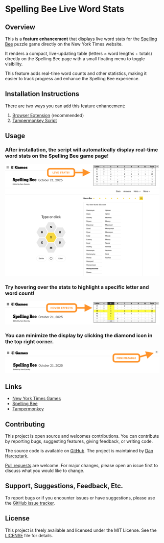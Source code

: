 # Spelling Bee Live Word Stats

## Overview

This is a **feature enhancement** that displays live word stats for the [Spelling Bee](https://www.nytimes.com/puzzles/spelling-bee) puzzle game directly on the New York Times website. 

It renders a compact, live-updating table (letters × word lengths + totals) directly on the Spelling Bee page with a small floating menu to toggle visibility. 

This feature adds real-time word counts and other statistics, making it easier to track progress and enhance the Spelling Bee experience.

## Installation Instructions

There are two ways you can add this feature enhancement:

1. [Browser Extension](extension/README.md) (recommended)
1. [Tampermonkey Script](script/README.md)

## Usage

### After installation, the script will automatically display real-time word stats on the Spelling Bee game page!
![Live Stats Screenshot](assets/live_stats_screenshot.png)

### Try hovering over the stats to highlight a specific letter and word count!
![Hover Effects Screenshot](assets/hover_effects_screenshot.png)

### You can minimize the display by clicking the diamond icon in the top right corner.
![Minimized Screenshot](assets/minimized_screenshot.png)

## Links

- [New York Times Games](https://www.nytimes.com/games)
- [Spelling Bee](https://www.nytimes.com/puzzles/spelling-bee)
- [Tampermonkey](https://www.tampermonkey.net/)

## Contributing

This project is open source and welcomes contributions. You can contribute by reporting bugs, suggesting features, giving feedback, or writing code.

The source code is available on [GitHub](https://github.com/dnstock/nytimes-spelling-bee-live-word-stats). The project is maintained by [Dan Harcsztark](https://github.com/dnstock).

[Pull requests](https://github.com/dnstock/nytimes-spelling-bee-live-word-stats/pulls) are welcome. For major changes, please open an issue first to discuss what you would like to change.

## Support, Suggestions, Feedback, Etc.

To report bugs or if you encounter issues or have suggestions, please use the [GitHub issue tracker](https://github.com/dnstock/nytimes-spelling-bee-live-word-stats/issues).

## License

This project is freely available and licensed under the MIT License. See the [LICENSE](LICENSE) file for details.
